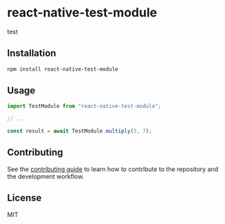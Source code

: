# react-native-test-module

test

## Installation

```sh
npm install react-native-test-module
```

## Usage

```js
import TestModule from "react-native-test-module";

// ...

const result = await TestModule.multiply(3, 7);
```

## Contributing

See the [contributing guide](CONTRIBUTING.md) to learn how to contribute to the repository and the development workflow.

## License

MIT
